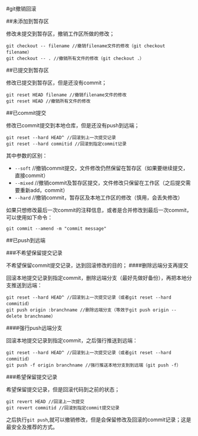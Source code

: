 #git撤销回滚

##未添加到暂存区

修改未提交到暂存区，撤销工作区所做的修改；
```
git checkout -- filename //撤销filename文件的修改（git checkout filename）
git checkout -- . //撤销所有文件的修改（git checkout .）
```
##已提交到暂存区

修改已提交到暂存区，但是还没有commit；
```
git reset HEAD filename //撤销filename文件的修改
git reset HEAD //撤销所有文件的修改
```
##已commit提交

修改已commit提交到本地仓库，但是还没有push到远端；
```
git reset --hard HEAD^ //回滚到上一次提交记录
git reset --hard commitid //回滚到指定commit记录
```
其中参数的区别：
- `--soft` //撤销commit提交，文件修改仍然保留在暂存区（如果要继续提交，直接commit）
- `--mixed` //撤销commit及暂存区提交，文件修改只保留在工作区（之后提交需要重新add，commit）
- `--hard` //撤销commit，暂存区及本地工作区的修改（慎用，会丢失修改）

如果只想修改最后一次commit的注释信息，或者是合并修改到最后一次commit，可以使用如下命令：
```
git commit --amend -m "commit message"
```
##已push到远端

###不希望保留提交记录

不希望保留commit提交记录，达到回滚修改的目的；
####删除远端分支再提交

回滚本地提交记录到指定commit，删除远端分支（最好先做好备份），再把本地分支推送到远端：
```
git reset --hard HEAD^ //回滚到上一次提交记录（或者git reset --hard commitid）
git push origin :branchname //删除远端分支（等效于git push origin --delete branchname） 
```
####强行push远端分支

回滚本地提交记录到指定commit，之后强行推送到远端：
```
git reset --hard HEAD^ //回滚到上一次提交记录（或者git reset --hard commitid）
git push -f origin branchname //强行推送本地分支到到远端（git push -f）
```
###希望保留提交记录

希望保留提交记录，但是回滚代码到之前的状态；
```
git revert HEAD //回滚上一次提交
git revert commitid //回滚到指定commit提交记录
```
之后执行`git push`,就可以撤销修改，但是会保留修改及回滚的commit记录；这是最安全及推荐的方式。